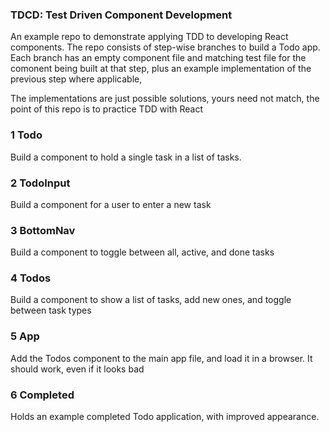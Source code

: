### TDCD: Test Driven Component Development

An example repo to demonstrate applying TDD to developing React components. The
repo consists of step-wise branches to build a Todo app. Each branch has an
empty component file and matching test file for the comonent being built at that
step, plus an example implementation of the previous step where applicable,

The implementations are just possible solutions, yours need not match, the point
of this repo is to practice TDD with React

### 1 Todo
Build a component to hold a single task in a list of tasks.

### 2 TodoInput
Build a component for a user to enter a new task

### 3 BottomNav
Build a component to toggle between all, active, and done tasks

### 4 Todos
Build a component to show a list of tasks, add new ones, and toggle between task
types

### 5 App
Add the Todos component to the main app file, and load it in a browser. It
should work, even if it looks bad

### 6 Completed
Holds an example completed Todo application, with improved appearance. 
